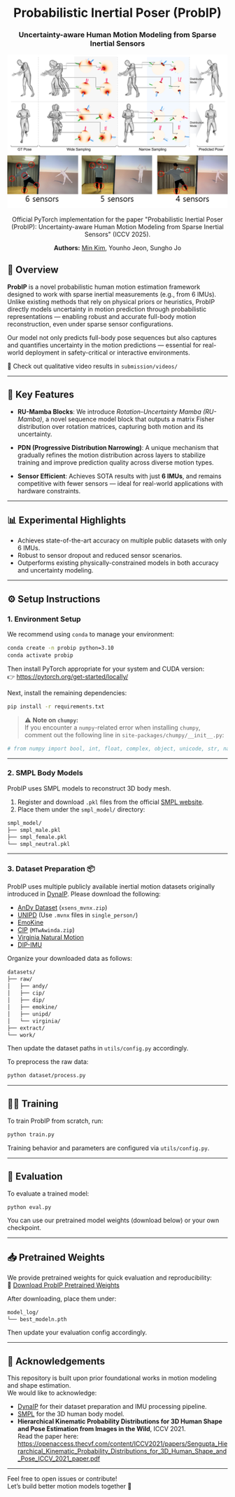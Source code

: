<div align="center">
  <h1 align="center">Probabilistic Inertial Poser (ProbIP)</h1>
  <h3 align="center">Uncertainty-aware Human Motion Modeling from Sparse Inertial Sensors</h3>
  <p align="center">
    <img src="probip_thumb.png" alt="ProbIP Thumbnail"/>
  </p>
  <p align="center">
    Official PyTorch implementation for the paper "Probabilistic Inertial Poser (ProbIP): Uncertainty-aware Human Motion Modeling from Sparse Inertial Sensors" (ICCV 2025).
  </p>
  <p align="center">
    <b>Authors:</b> <a href="https://minkim.io">Min Kim</a>, Younho Jeon, Sungho Jo
  </p>
</div>

## 🧭 Overview

**ProbIP** is a novel probabilistic human motion estimation framework designed to work with sparse inertial measurements (e.g., from 6 IMUs).  
Unlike existing methods that rely on physical priors or heuristics, ProbIP directly models uncertainty in motion prediction through probabilistic representations — enabling robust and accurate full-body motion reconstruction, even under sparse sensor configurations.

Our model not only predicts full-body pose sequences but also captures and quantifies uncertainty in the motion predictions — essential for real-world deployment in safety-critical or interactive environments.

🎥 Check out qualitative video results in `submission/videos/`

---

## 🔬 Key Features

- **RU-Mamba Blocks**: We introduce *Rotation-Uncertainty Mamba (RU-Mamba)*, a novel sequence model block that outputs a matrix Fisher distribution over rotation matrices, capturing both motion and its uncertainty.

- **PDN (Progressive Distribution Narrowing)**: A unique mechanism that gradually refines the motion distribution across layers to stabilize training and improve prediction quality across diverse motion types.

- **Sensor Efficient**: Achieves SOTA results with just **6 IMUs**, and remains competitive with fewer sensors — ideal for real-world applications with hardware constraints.

---

## 📊 Experimental Highlights

- Achieves state-of-the-art accuracy on multiple public datasets with only 6 IMUs.
- Robust to sensor dropout and reduced sensor scenarios.
- Outperforms existing physically-constrained models in both accuracy and uncertainty modeling.

---

## ⚙️ Setup Instructions

### 1. Environment Setup

We recommend using `conda` to manage your environment:

```bash
conda create -n probip python=3.10
conda activate probip
```

Then install PyTorch appropriate for your system and CUDA version:  
👉 https://pytorch.org/get-started/locally/

Next, install the remaining dependencies:

```bash
pip install -r requirements.txt
```

> ⚠️ **Note on `chumpy`:**  
If you encounter a `numpy`-related error when installing `chumpy`, comment out the following line in `site-packages/chumpy/__init__.py`:

```python
# from numpy import bool, int, float, complex, object, unicode, str, nan, inf
```

---

### 2. SMPL Body Models

ProbIP uses SMPL models to reconstruct 3D body mesh.

1. Register and download `.pkl` files from the official [SMPL website](https://smpl.is.tue.mpg.de).
2. Place them under the `smpl_model/` directory:

```
smpl_model/
├── smpl_male.pkl
├── smpl_female.pkl
└── smpl_neutral.pkl
```

---

### 3. Dataset Preparation 📦

ProbIP uses multiple publicly available inertial motion datasets originally introduced in [DynaIP](https://github.com/dx118/dynaip). Please download the following:

- [AnDy Dataset](https://zenodo.org/records/3254403) (`xsens_mvnx.zip`)
- [UNIPD](https://doi.org/10.17605/OSF.IO/YJ9Q4) (Use `.mvnx` files in `single_person/`)
- [EmoKine](https://zenodo.org/records/7821844)
- [CIP](https://doi.org/10.5281/zenodo.5801928) (`MTwAwinda.zip`)
- [Virginia Natural Motion](https://doi.org/10.7294/2v3w-sb92)
- [DIP-IMU](https://dip.is.tue.mpg.de)

Organize your downloaded data as follows:

```
datasets/
├── raw/
│   ├── andy/
│   ├── cip/
│   ├── dip/
│   ├── emokine/
│   ├── unipd/
│   └── virginia/
├── extract/
└── work/
```

Then update the dataset paths in `utils/config.py` accordingly.

To preprocess the raw data:

```bash
python dataset/process.py
```

---

## 🏋️‍♂️ Training

To train ProbIP from scratch, run:

```bash
python train.py
```

Training behavior and parameters are configured via `utils/config.py`.

---

## 🧪 Evaluation

To evaluate a trained model:

```bash
python eval.py
```

You can use our pretrained model weights (download below) or your own checkpoint.

---

## 📥 Pretrained Weights

We provide pretrained weights for quick evaluation and reproducibility:  
🔗 [Download ProbIP Pretrained Weights](https://drive.google.com/drive/folders/1fgxAYPysJ4RMMP-ni1D3Hj2w4kCPdMoO?usp=drive_link)

After downloading, place them under:

```
model_log/
└── best_modeln.pth
```

Then update your evaluation config accordingly.

---

## 🧠 Acknowledgements

This repository is built upon prior foundational works in motion modeling and shape estimation.  
We would like to acknowledge:

- [DynaIP](https://github.com/dx118/dynaip) for their dataset preparation and IMU processing pipeline.  
- [SMPL](https://smpl.is.tue.mpg.de) for the 3D human body model.  
- **Hierarchical Kinematic Probability Distributions for 3D Human Shape and Pose Estimation from Images in the Wild**, ICCV 2021.  
  Read the paper here: https://openaccess.thecvf.com/content/ICCV2021/papers/Sengupta_Hierarchical_Kinematic_Probability_Distributions_for_3D_Human_Shape_and_Pose_ICCV_2021_paper.pdf

---

Feel free to open issues or contribute!  
Let’s build better motion models together 🤝

